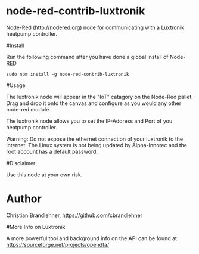 node-red-contrib-luxtronik
==========================

Node-Red (http://nodered.org) node for communicating with a Luxtronik heatpump controller. 


#Install

Run the following command after you have done a global install of Node-RED

	sudo npm install -g node-red-contrib-luxtronik

#Usage

The luxtronik node will appear in the "IoT" catagory on the Node-Red pallet. Drag and drop it onto the canvas and configure as you would any other node-red module. 

The luxtronik node allows you to set the IP-Address and Port of you heatpump controller.

Warning: Do not expose the ethernet connection of your luxtronik to the internet. The Linux system is not being updated by Alpha-Innotec and the root account has a default password.

#Disclaimer

Use this node at your own risk.

# Author

Christian Brandlehner, https://github.com/cbrandlehner

#More Info on Luxtronik

A more powerful tool and background info on the API can be found at https://sourceforge.net/projects/opendta/